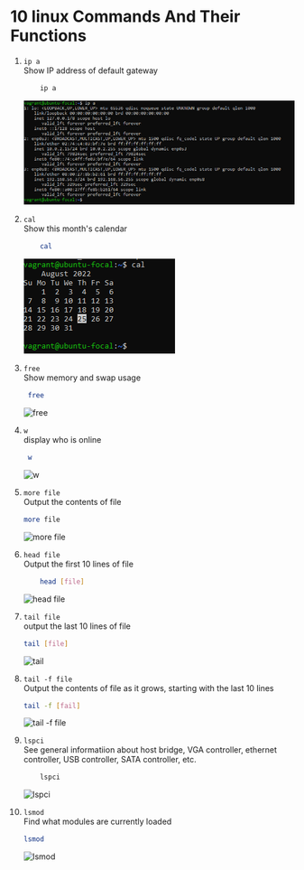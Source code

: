# 10 linux Commands And Their Functions


1. `ip a ` <br>
    Show IP address of default gateway  
    ```sh
        ip a
    ```
    ![ip a](../images/ip%20a.png)

2. `cal` <br>
    Show this month's calendar
    ```sh
        cal
    ```
    ![cal](../images/cal.png)

3. `free ` <br>
   Show memory and swap usage
   ```sh
    free
    ```
   ![free](../images/free.png)

4. `w` <br>
   display who is online
   ```sh
    w
    ```
   ![w](../images/w.png)

5. `more file` <br>
    Output the contents of file
    ```sh
    more file
    ```
    ![more file](../images/more%20file.png)

6. `head file` <br>
    Output the first 10 lines of file
    ```sh
        head [file]
    ```
    ![head file](../images/head.png)

7. `tail file` <br>
    output the last 10 lines of file
    ```sh
    tail [file]
    ```
    ![tail](../images/tail.png)

8. `tail -f file` <br>
    Output the contents of file as it grows, starting with the last 10 lines
    ```sh
    tail -f [fail]
    ```
    ![tail -f file](../images/tail%20-f.png)

9. `lspci` <br>
    See general informatiion about host bridge, VGA controller, ethernet controller, USB controller, SATA controller, etc.
    ```sh
        lspci
    ```
    ![lspci](../images/lspci.png)

10. `lsmod` <br>
    Find what modules are currently loaded 
    ```sh
    lsmod
    ```
    ![lsmod](../images/lsmod.png)
   